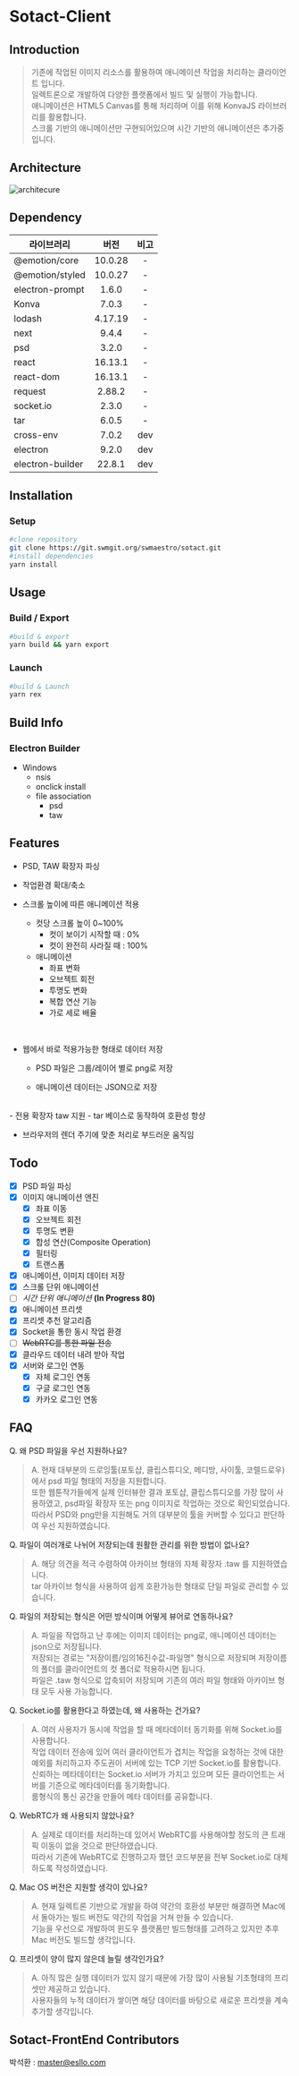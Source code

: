 # Sotact-Client

## Introduction

>기존에 작업된 이미지 리소스를 활용하여 애니메이션 작업을 처리하는 클라이언트 입니다.  
>일렉트론으로 개발하여 다양한 플랫폼에서 빌드 및 실행이 가능합니다.  
>애니메이션은 HTML5 Canvas를 통해 처리하며 이를 위해 KonvaJS 라이브러리를 활용합니다.  
>스크롤 기반의 애니메이션만 구현되어있으며 시간 기반의 애니메이션은 추가중입니다. 


## Architecture


![architecure](arch.png)


## Dependency


| 라이브러리 | 버전 | 비고 |
|---|:---:|:---:|
| @emotion/core | 10.0.28 | - |
| @emotion/styled | 10.0.27 | - |
| electron-prompt | 1.6.0 | - |
| Konva | 7.0.3 | - |
| lodash | 4.17.19 | - |
| next | 9.4.4 | - |
| psd | 3.2.0 | - |
| react | 16.13.1 | - |
| react-dom | 16.13.1 | - |
| request | 2.88.2 | - |
| socket.io | 2.3.0 | - |
| tar | 6.0.5 | - |
| cross-env | 7.0.2 | dev |
| electron | 9.2.0 | dev |
| electron-builder | 22.8.1 | dev |


## Installation

### Setup
```bash
#clone repository
git clone https://git.swmgit.org/swmaestro/sotact.git
#install dependencies
yarn install
```


## Usage

### Build / Export  
```bash
#build & export
yarn build && yarn export
```
### Launch  
```bash
#build & Launch
yarn rex
```

## Build Info

### Electron Builder
- Windows
  - nsis 
  - onclick install
  - file association 
    - psd
    - taw


## Features
- PSD, TAW 확장자 파싱  

- 작업환경 확대/축소

- 스크롤 높이에 따른 애니메이션 적용  
  - 컷당 스크롤 높이 0~100%
    - 컷이 보이기 시작할 때 : 0%
    - 컷이 완전히 사라질 때 : 100%
  - 애니메이션  
    - 좌표 변화
    - 오브젝트 회전
    - 투명도 변화  
    - 복합 연산 기능
    - 가로 세로 배율
<br/>

- 웹에서 바로 적용가능한 형태로 데이터 저장
  - PSD 파일은 그룹/레이어 별로 png로 저장

  - 애니메이션 데이터는 JSON으로 저장
<br/>
- 전용 확장자 taw 지원
  - tar 베이스로 동작하여 호환성 항샹

- 브라우저의 렌더 주기에 맞춘 처리로 부드러운 움직임


## Todo
- [x] PSD 파일 파싱
- [x] 이미지 애니메이션 엔진
  - [x] 좌표 이동
  - [x] 오브젝트 회전
  - [x] 투명도 변환
  - [x] 합성 연산(Composite Operation)
  - [x] 필터링
  - [x] 트랜스폼
- [x] 애니메이션, 이미지 데이터 저장
- [x] 스크롤 단위 애니메이션 
- [ ] *시간 단위 애니메이션* **(In Progress 80)**
- [x] 애니메이션 프리셋
- [x] 프리셋 추천 알고리즘
- [x] Socket을 통한 동시 작업 환경
- [ ] ~~WebRTC를 통한 파일 전송~~
- [x] 클라우드 데이터 내려 받아 작업
- [x] 서버와 로그인 연동
  - [x] 자체 로그인 연동
  - [x] 구글 로그인 연동
  - [x] 카카오 로그인 연동

## FAQ
Q. 왜 PSD 파일을 우선 지원하나요?
> A. 현재 대부분의 드로잉툴(포토샵, 클립스튜디오, 메디방, 사이툴, 코렐드로우)에서 psd 파일 형태의 저장을 지원합니다.  
> 또한 웹툰작가들에게 실제 인터뷰한 결과 포토샵, 클립스튜디오를 가장 많이 사용하였고, psd파일 확장자 또는 png 이미지로 작업하는 것으로 확인되었습니다.  
> 따라서 PSD와 png만을 지원해도 거의 대부분의 툴을 커버할 수 있다고 판단하여 우선 지원하였습니다.  

Q. 파일이 여러개로 나뉘어 저장되는데 원활한 관리를 위한 방법이 없나요?
> A. 해당 의견을 적극 수렴하여 아카이브 형태의 자체 확장자 .taw 를 지원하였습니다.  
> tar 아카이브 형식을 사용하여 쉽게 호환가능한 형태로 단일 파일로 관리할 수 있습니다.  

Q. 파일의 저장되는 형식은 어떤 방식이며 어떻게 뷰어로 연동하나요?
> A. 파일을 작업하고 난 후에는 이미지 데이터는 png로, 애니메이션 데이터는 json으로 저장됩니다.  
> 저장되는 경로는 "저장이름/임의16진수값-파일명" 형식으로 저장되며 저장이름의 폴더를 클라이언트의 컷 폴더로 적용하시면 됩니다.  
> 파일은 .taw 형식으로 압축되어 저장되며 기존의 여러 파일 형태와 아카이브 형태 모두 사용 가능합니다.

Q. Socket.io를 활용한다고 하였는데, 왜 사용하는 건가요?
> A. 여러 사용자가 동시에 작업을 할 때 메타데이터 동기화를 위해 Socket.io를 사용합니다.  
> 작업 데이터 전송에 있어 여러 클라이언트가 겹치는 작업을 요청하는 것에 대한 예외를 처리하고자 주도권이 서버에 있는 TCP 기반 Socket.io를 활용합니다.  
> 신뢰하는 메타데이터는 Socket.io 서버가 가지고 있으며 모든 클라이언트는 서버를 기준으로 메타데이터를 동기화합니다.  
> 룸형식의 통신 공간을 만들어 메타 데이터를 공유합니다.  

Q. WebRTC가 왜 사용되지 않았나요?
> A. 실제로 데이터를 처리하는데 있어서 WebRTC를 사용해야할 정도의 큰 트래픽 이동이 없을 것으로 판단하였습니다.    
> 따라서 기존에 WebRTC로 진행하고자 했던 코드부분을 전부 Socket.io로 대체하도록 작성하였습니다.

Q. Mac OS 버전은 지원할 생각이 있나요?
> A. 현재 일렉트론 기반으로 개발을 하여 약간의 호환성 부분만 해결하면 Mac에서 돌아가는 빌드 버전도 약간의 작업을 거쳐 만들 수 있습니다.  
> 기능을 우선으로 개발하여 윈도우 플랫폼만 빌드형태를 고려하고 있지만 추후 Mac 버전도 빌드할 생각입니다.

Q. 프리셋이 양이 많지 않은데 늘릴 생각인가요?
> A. 아직 많은 실행 데이터가 있지 않기 때문에 가장 많이 사용될 기초형태의 프리셋만 제공하고 있습니다.  
> 사용자들의 누적 데이터가 쌓이면 해당 데이터를 바탕으로 새로운 프리셋을 계속 추가할 생각입니다.



## Sotact-FrontEnd Contributors

박석환 : master@esllo.com
